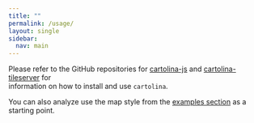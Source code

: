 ```yaml
---
title: ""
permalink: /usage/
layout: single
sidebar:
  nav: main   
---
```


Please refer to the GitHub repositories for [cartolina-js](https://github.com/cartolinadev/cartolina-js)
and [cartolina-tileserver](https://github.com/cartolinadev/cartolina-tileserver) for  
information on how to install and use `cartolina`.

You can also analyze use the map style from the [examples section](/examples) as a starting point.


